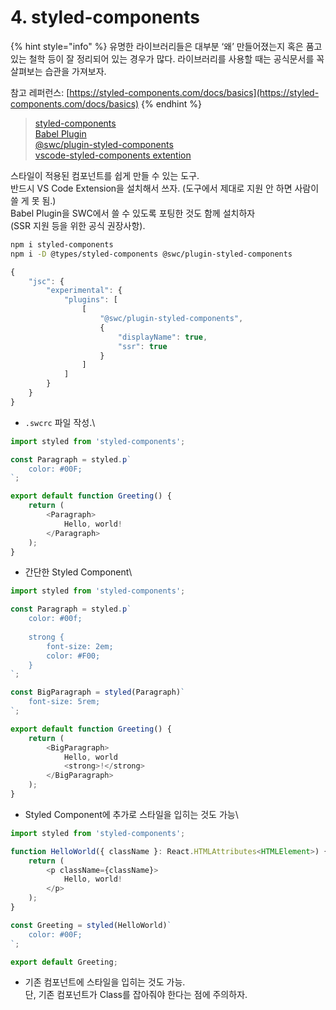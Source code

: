 # 4. styled-components

{% hint style="info" %}
유명한 라이브러리들은 대부분 ‘왜’ 만들어졌는지 혹은 품고 있는 철학 등이 잘 정리되어 있는 경우가 많다. 라이브러리를 사용할 때는 공식문서를 꼭 살펴보는 습관을 가져보자.

참고 레퍼런스: [https://styled-components.com/docs/basics](https://styled-components.com/docs/basics)
{% endhint %}

> [styled-components](https://styled-components.com/)\
> [Babel Plugin](https://styled-components.com/docs/tooling#babel-plugin)\
> [@swc/plugin-styled-components](https://github.com/swc-project/plugins/tree/main/packages/styled-components)\
> [vscode-styled-components extention](https://marketplace.visualstudio.com/items?itemName=styled-components.vscode-styled-components)

스타일이 적용된 컴포넌트를 쉽게 만들 수 있는 도구.\
반드시 VS Code Extension을 설치해서 쓰자. (도구에서 제대로 지원 안 하면 사람이 쓸 게 못 됨.)\
Babel Plugin을 SWC에서 쓸 수 있도록 포팅한 것도 함께 설치하자\
(SSR 지원 등을 위한 공식 권장사항).

```bash
npm i styled-components
npm i -D @types/styled-components @swc/plugin-styled-components
```

```typescript
{
    "jsc": {
        "experimental": {
            "plugins": [
                [
                    "@swc/plugin-styled-components",
                    {
                        "displayName": true,
                        "ssr": true
                    }
                ]
            ]
        }
    }
}
```

* `.swcrc` 파일 작성.\


```typescript
import styled from 'styled-components';

const Paragraph = styled.p`
    color: #00F;
`;

export default function Greeting() {
    return (
        <Paragraph>
            Hello, world!
        </Paragraph>
    );
}
```

* 간단한 Styled Component\


```typescript
import styled from 'styled-components';

const Paragraph = styled.p`
    color: #00f;    
    
    strong {
        font-size: 2em;
        color: #F00;
    }
`;

const BigParagraph = styled(Paragraph)`
    font-size: 5rem;
`;

export default function Greeting() {
    return (
        <BigParagraph>
            Hello, world
            <strong>!</strong>
        </BigParagraph>
    );
}
```

* Styled Component에 추가로 스타일을 입히는 것도 가능\


```typescript
import styled from 'styled-components';

function HelloWorld({ className }: React.HTMLAttributes<HTMLElement>) {
    return (
        <p className={className}>
            Hello, world!
        </p>
    );
}

const Greeting = styled(HelloWorld)`
    color: #00F;
`;

export default Greeting;
```

* 기존 컴포넌트에 스타일을 입히는 것도 가능.\
  단, 기존 컴포넌트가 Class를 잡아줘야 한다는 점에 주의하자.
